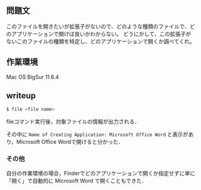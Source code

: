 ## 問題文
このファイルを開きたいが拡張子がないので、どのような種類のファイルで、どのアプリケーションで開けば良いかわからない。
どうにかして、この拡張子がないこのファイルの種類を特定し、どのアプリケーションで開くか調べてくれ。

## 作業環境
Mac OS BigSur 11.6.4

## writeup
``` bash
$ file <file name>
```
fileコマンド実行後，対象ファイルの情報が出力される．

その中に `Name of Creating Application: Microsoft Office Word` と表示があり，Microsoft Office Wordで開けると分かった．

### その他
自分の作業環境の場合，Finderでどのアプリケーションで開くか指定せずに単に「開く」で自動的に Microsoft Word で開くこともできた．